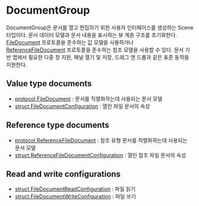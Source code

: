 # DocumentGroup

DocumentGroup은 문서를 열고 편집하기 위한 사용자 인터페이스를 생성하는 Scene 타입이다. 문서 데이터 모델과 문서 내용을 표시하는 뷰 계층 구조를 초기화한다. [FileDocument](https://developer.apple.com/documentation/swiftui/filedocument?changes=latest_minor) 프로토콜을 준수하는 값 모델을 사용하거나 [ReferenceFileDocument](https://developer.apple.com/documentation/swiftui/referencefiledocument?changes=latest_minor) 프로토콜을 준수하는 참조 모델을 사용할 수 있다. 문서 기반 앱에서 필요한 다중 창 지원, 패널 열기 및 저장, 드래그 앤 드롭과 같은 표준 동작을 지원한다.  

## Value type documents

- [protocol FileDocument](https://developer.apple.com/documentation/swiftui/filedocument?changes=latest_minor) : 문서를 직렬화하는데 사용되는 문서 모델  
- [struct FileDocumentConfiguration](https://developer.apple.com/documentation/swiftui/filedocumentconfiguration?changes=latest_minor) : 열린 파일 문서의 속성  

## Reference type documents

- [protocol ReferenceFileDocument](https://developer.apple.com/documentation/swiftui/referencefiledocument?changes=latest_minor) : 참조 유형 문서를 직렬화하는데 사용되는 문서 모델  
- [struct ReferenceFileDocumentConfiguration](https://developer.apple.com/documentation/swiftui/referencefiledocumentconfiguration?changes=latest_minor) : 열린 참조 파일 문서의 속성  

## Read and write configurations

- [struct FileDocumentReadConfiguration](https://developer.apple.com/documentation/swiftui/filedocumentreadconfiguration?changes=latest_minor) : 파일 읽기
- [struct FileDocumentWriteConfiguration](https://developer.apple.com/documentation/swiftui/filedocumentwriteconfiguration?changes=latest_minor) : 파일 쓰기
